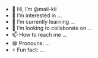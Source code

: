 - 👋 Hi, I’m @maii-kii
- 👀 I’m interested in ...
- 🌱 I’m currently learning ...
- 💞️ I’m looking to collaborate on ...
- 📫 How to reach me ...
- 😄 Pronouns: ...
- ⚡ Fun fact: ...

<!---
maii-kii/maii-kii is a ✨ special ✨ repository because its `README.md` (this file) appears on your GitHub profile.
You can click the Preview link to take a look at your changes.
--->
